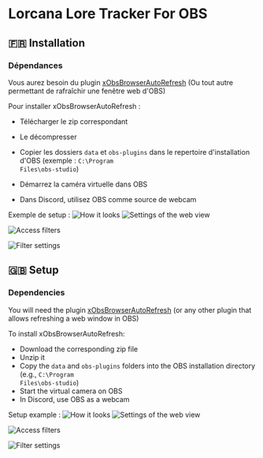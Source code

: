 
# Lorcana Lore Tracker For OBS

  ## 🇫🇷 Installation 

### Dépendances

Vous aurez besoin du plugin [xObsBrowserAutoRefresh](https://obsproject.com/forum/resources/xobsbrowserautorefresh-timed-automatic-browser-source-refreshing.1677/#:~:text=Settings%E2%80%8B,refresh%20interval%20to%20your%20liking.) (Ou tout autre permettant de rafraîchir une fenêtre web d'OBS)

Pour installer xObsBrowserAutoRefresh :

- Télécharger le zip correspondant

- Le décompresser

- Copier les dossiers <code>data</code> et <code>obs-plugins</code> dans le repertoire d'installation d'OBS (exemple : <code>C:\Program Files\obs-studio</code>)
- Démarrez la caméra virtuelle dans OBS
- Dans Discord, utilisez OBS comme source de webcam

Exemple de setup : 
![How it looks](https://github.com/Ritooon/lorcana-lore-tracker/blob/main/misc/setup_1.png?raw=true)
 ![Settings of the web view](https://github.com/Ritooon/lorcana-lore-tracker/blob/main/misc/setup_2.png?raw=true)

![Access filters](https://github.com/Ritooon/lorcana-lore-tracker/blob/main/misc/setup_3.png?raw=true)

![Filter settings](https://github.com/Ritooon/lorcana-lore-tracker/blob/main/misc/setup_4.png?raw=true)
## 🇬🇧 Setup

### Dependencies

You will need the plugin [xObsBrowserAutoRefresh](https://obsproject.com/forum/resources/xobsbrowserautorefresh-timed-automatic-browser-source-refreshing.1677/#:~:text=Settings%E2%80%8B,refresh%20interval%20to%20your%20liking.) (or any other plugin that allows refreshing a web window in OBS)

To install xObsBrowserAutoRefresh:

- Download the corresponding zip file
- Unzip it
- Copy the <code>data</code> and <code>obs-plugins</code> folders into the OBS installation directory (e.g., <code>C:\Program Files\obs-studio</code>)
- Start the virtual camera on OBS
- In Discord, use OBS as a webcam

Setup example : 
![How it looks](https://github.com/Ritooon/lorcana-lore-tracker/blob/main/misc/setup_1.png?raw=true)
 ![Settings of the web view](https://github.com/Ritooon/lorcana-lore-tracker/blob/main/misc/setup_2.png?raw=true)

![Access filters](https://github.com/Ritooon/lorcana-lore-tracker/blob/main/misc/setup_3.png?raw=true)

![Filter settings](https://github.com/Ritooon/lorcana-lore-tracker/blob/main/misc/setup_4.png?raw=true)
